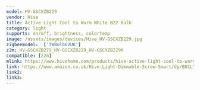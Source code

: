 ```yaml
---
model: HV-GSCXZB229
vendor: Hive
title: Active Light Cool to Warm White B22 Bulb
category: light
supports: on/off, brightness, colortemp
image: /assets/images/devices/Hive_HV-GSCXZB229.jpg
zigbeemodel:  ['TWBulb02UK']
z2m: HV-GSCXZB279_HV-GSCXZB229_HV-GSCXZB229K
compatible: [z2m]
mlink: https://www.hivehome.com/products/hive-active-light-cool-to-warm-white
link: https://www.amazon.co.uk/Hive-Light-Dimmable-Screw-Smart/dp/B01LYIJ6NM
link2: 
link3: 
---
```


